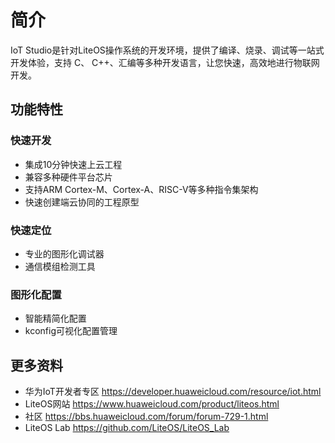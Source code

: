 # 简介

IoT Studio是针对LiteOS操作系统的开发环境，提供了编译、烧录、调试等一站式开发体验，支持 C、 C++、汇编等多种开发语言，让您快速，高效地进行物联网开发。

## 功能特性

### 快速开发
* 集成10分钟快速上云工程
* 兼容多种硬件平台芯片
* 支持ARM Cortex-M、Cortex-A、RISC-V等多种指令集架构
* 快速创建端云协同的工程原型

### 快速定位
* 专业的图形化调试器
* 通信模组检测工具

### 图形化配置
* 智能精简化配置
* kconfig可视化配置管理

## 更多资料
* 华为IoT开发者专区 https://developer.huaweicloud.com/resource/iot.html
* LiteOS网站 https://www.huaweicloud.com/product/liteos.html
* 社区 https://bbs.huaweicloud.com/forum/forum-729-1.html
* LiteOS Lab https://github.com/LiteOS/LiteOS_Lab